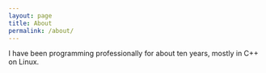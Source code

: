 ```yaml
---
layout: page
title: About
permalink: /about/
---
```


I have been programming professionally for about ten years, mostly in C++ on Linux.

